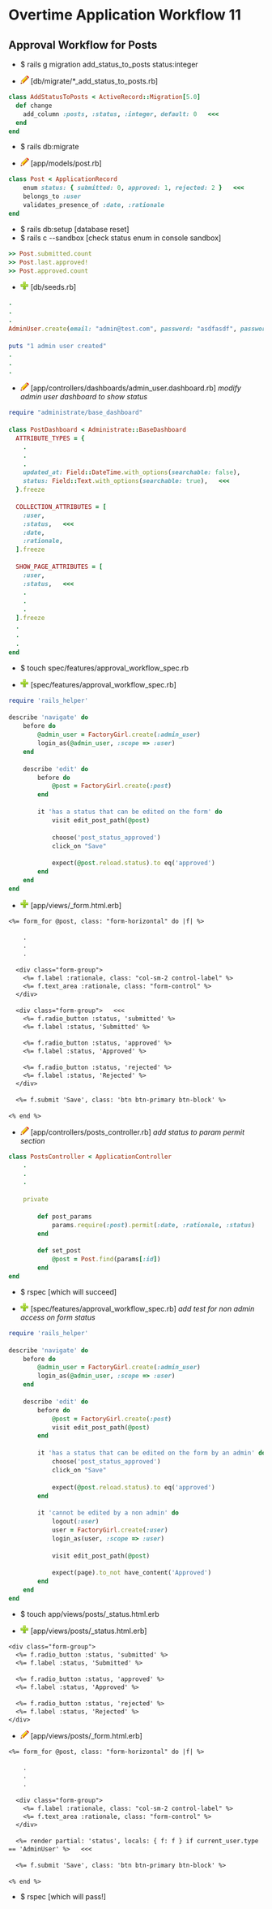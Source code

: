 # Overtime Application Workflow 11

## Approval Workflow for Posts

- $ rails g migration add_status_to_posts status:integer

- ![edit](edit.png) [db/migrate/*_add_status_to_posts.rb]
```rb
class AddStatusToPosts < ActiveRecord::Migration[5.0]
  def change
    add_column :posts, :status, :integer, default: 0   <<<
  end
end
```

- $ rails db:migrate

- ![edit](edit.png) [app/models/post.rb]
```rb
class Post < ApplicationRecord
	enum status: { submitted: 0, approved: 1, rejected: 2 }   <<<
	belongs_to :user
	validates_presence_of :date, :rationale
end
```

- $ rails db:setup [database reset]
- $ rails c --sandbox [check status enum in console sandbox]
```rb
>> Post.submitted.count
>> Post.last.approved!
>> Post.approved.count 
```

- ![add](plus.png) [db/seeds.rb]
```rb
.
.
.
AdminUser.create(email: "admin@test.com", password: "asdfasdf", password_confirmation: "asdfasdf", first_name: "Admin", last_name: "Park")

puts "1 admin user created"
.
.
.
```

- ![edit](edit.png) [app/controllers/dashboards/admin_user.dashboard.rb] *modify admin user dashboard to show status*
```rb
require "administrate/base_dashboard"

class PostDashboard < Administrate::BaseDashboard
  ATTRIBUTE_TYPES = {
    .
    .
    .
    updated_at: Field::DateTime.with_options(searchable: false),
    status: Field::Text.with_options(searchable: true),   <<<
  }.freeze

  COLLECTION_ATTRIBUTES = [
    :user,
    :status,   <<<
    :date,
    :rationale,
  ].freeze

  SHOW_PAGE_ATTRIBUTES = [
    :user,
    :status,   <<<
    .
    .
    .
  ].freeze
  .
  .
  .
end
```

- $ touch spec/features/approval_workflow_spec.rb

- ![add](plus.png) [spec/features/approval_workflow_spec.rb]
```rb
require 'rails_helper'

describe 'navigate' do
	before do
		@admin_user = FactoryGirl.create(:admin_user)
		login_as(@admin_user, :scope => :user)
	end

	describe 'edit' do 
		before do
			@post = FactoryGirl.create(:post)
		end

		it 'has a status that can be edited on the form' do 
			visit edit_post_path(@post)

			choose('post_status_approved')
			click_on "Save"

			expect(@post.reload.status).to eq('approved')
		end
	end
end
```

- ![add](plus.png) [app/views/_form.html.erb]
```erb
<%= form_for @post, class: "form-horizontal" do |f| %>

	.
	.
	.

  <div class="form-group">
    <%= f.label :rationale, class: "col-sm-2 control-label" %>
    <%= f.text_area :rationale, class: "form-control" %>
  </div>

  <div class="form-group">   <<<
    <%= f.radio_button :status, 'submitted' %>
    <%= f.label :status, 'Submitted' %>

    <%= f.radio_button :status, 'approved' %>
    <%= f.label :status, 'Approved' %>

    <%= f.radio_button :status, 'rejected' %>
    <%= f.label :status, 'Rejected' %>
  </div>

  <%= f.submit 'Save', class: 'btn btn-primary btn-block' %>

<% end %>
```

- ![edit](edit.png) [app/controllers/posts_controller.rb] *add status to param permit section*
```rb
class PostsController < ApplicationController
	.
	.
	.

	private

		def post_params
			params.require(:post).permit(:date, :rationale, :status)   <<<
		end

		def set_post
			@post = Post.find(params[:id])
		end
end
```

- $ rspec [which will succeed]

- ![add](plus.png) [spec/features/approval_workflow_spec.rb] *add test for non admin access on form status*
```rb
require 'rails_helper'

describe 'navigate' do
	before do
		@admin_user = FactoryGirl.create(:admin_user)
		login_as(@admin_user, :scope => :user)
	end

	describe 'edit' do 
		before do
			@post = FactoryGirl.create(:post)
			visit edit_post_path(@post)
		end

		it 'has a status that can be edited on the form by an admin' do 
			choose('post_status_approved')
			click_on "Save"

			expect(@post.reload.status).to eq('approved')
		end

		it 'cannot be edited by a non admin' do
			logout(:user)
			user = FactoryGirl.create(:user)
			login_as(user, :scope => :user)

			visit edit_post_path(@post)

			expect(page).to_not have_content('Approved')
		end
	end
end
```

- $ touch app/views/posts/_status.html.erb

- ![add](plus.png) [app/views/posts/_status.html.erb]
```erb
<div class="form-group">
  <%= f.radio_button :status, 'submitted' %>
  <%= f.label :status, 'Submitted' %>

  <%= f.radio_button :status, 'approved' %>
  <%= f.label :status, 'Approved' %>

  <%= f.radio_button :status, 'rejected' %>
  <%= f.label :status, 'Rejected' %>
</div>
```

- ![edit](edit.png) [app/views/posts/_form.html.erb]
```erb
<%= form_for @post, class: "form-horizontal" do |f| %>

	.
	.
	.

  <div class="form-group">
    <%= f.label :rationale, class: "col-sm-2 control-label" %>
    <%= f.text_area :rationale, class: "form-control" %>
  </div>

  <%= render partial: 'status', locals: { f: f } if current_user.type == 'AdminUser' %>   <<<

  <%= f.submit 'Save', class: 'btn btn-primary btn-block' %>

<% end %>
```

- $ rspec [which will pass!]
